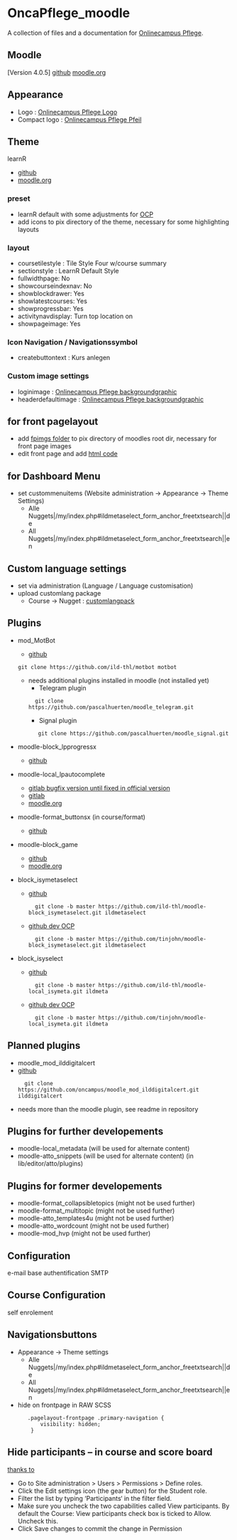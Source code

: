 # OncaPflege_moodle
A collection of files and a documentation for [Onlinecampus Pflege](https://www.onlinecampus-pflege.de).

## Moodle
[Version 4.0.5]
[github](https://github.com/moodle/moodle/tree/MOODLE_400_STABLE)
[moodle.org]()

## Appearance
- Logo : [Onlinecampus Pflege Logo](./appearance/Logos/OncaPflegeLogo_653x200hres.png)
- Compact logo : [Onlinecampus Pflege Pfeil](./appearance/Logos/OCP_Pfeil_d72733_72dpi_200x200px.png)

## Theme
learnR
- [github](https://github.com/dbnschools/moodle-theme_learnr.git)
- [moodle.org](https://moodle.org/plugins/theme_learnr)

### preset
- learnR default with some adjustments for [OCP](./presets)
- add icons to pix directory of the theme, necessary for some highlighting layouts  


### layout
- coursetilestyle : Tile Style Four w/course summary
- sectionstyle : LearnR Default Style
- fullwidthpage: No
- showcourseindexnav: No
- showblockdrawer: Yes
- showlatestcourses: Yes
- showprogressbar: Yes
- activitynavdisplay: Turn top location on
- showpageimage: Yes

### Icon Navigation / Navigationssymbol
- createbuttontext : Kurs anlegen  

### Custom image settings
- loginimage : [Onlinecampus Pflege backgroundgraphic](./custom_image_settings/OncaPflegeMoodle_Loginbg72.png)
- headerdefaultimage : [Onlinecampus Pflege backgroundgraphic](./custom_image_settings/headerbg_OncaPflege_kurslogos72.png)

## for front pagelayout
- add [fpimgs folder](./front_page/) to pix directory of moodles root dir, necessary for front page images
- edit front page and add [html code](./front_page/html.html)

## for Dashboard Menu
- set custommenuitems (Website administration -> Appearance -> Theme Settings)
  - Alle Nuggets|/my/index.php#ildmetaselect_form_anchor_freetxtsearch||de
  - All Nuggets|/my/index.php#ildmetaselect_form_anchor_freetxtsearch||en

## Custom language settings
- set via administration (Language / Language customisation)
- upload customlang package
  - Course -> Nugget : [customlangpack](./custom_lang/customlang22111002_de.zip)


## Plugins
- mod_MotBot
  - [github](https://github.com/ild-thl/motbot)
   ```
   git clone https://github.com/ild-thl/motbot motbot
   ```
  - needs additional plugins installed in moodle (not installed yet)
    - Telegram plugin
    ```
      git clone https://github.com/pascalhuerten/moodle_telegram.git
    ```
    - Signal plugin
    ```
       git clone https://github.com/pascalhuerten/moodle_signal.git
    ```

- moodle-block_lpprogressx
  - [github](https://github.com/tinjohn/moodle-block_lpprogressx)
- moodle-local_lpautocomplete
  - [gitlab bugfix version until fixed in official version](https://gitlab.com/tinjohn/moodle-local_lpautocompletedeb)
  - [gitlab](https://gitlab.com/adapta/moodle-local_lpautocomplete)
  - [moodle.org](https://moodle.org/plugins/local_lpautocomplete)
- moodle-format_buttonsx (in course/format)
  - [github](https://github.com/tinjohn/moodle-format_buttonsx)
- moodle-block_game
  - [github](https://github.com/JotaDF/moodle-block_game.git)
  - [moodle.org](https://moodle.org/plugins/block_game)
- block_isymetaselect
  - [github](https://github.com/ild-thl/moodle-block_isymetaselect.git)
    ```
      git clone -b master https://github.com/ild-thl/moodle-block_isymetaselect.git ildmetaselect
    ```
  - [github dev OCP](https://github.com/tinjohn/moodle-block_isymetaselect.git)
    ```
      git clone -b master https://github.com/tinjohn/moodle-block_isymetaselect.git ildmetaselect
    ```
- block_isyselect
  - [github](https://github.com/ild-thl/moodle-local_isymeta.git)
    ```
      git clone -b master https://github.com/ild-thl/moodle-local_isymeta.git ildmeta
    ```
  - [github dev OCP](https://github.com/tinjohn/moodle-local_isymeta.git)
     ```
       git clone -b master https://github.com/tinjohn/moodle-local_isymeta.git ildmeta
     ```

## Planned plugins 
- moodle_mod_ilddigitalcert
- [github](https://github.com/oncampus/moodle_mod_ilddigitalcert.git)
  ```
    git clone https://github.com/oncampus/moodle_mod_ilddigitalcert.git ilddigitalcert
  ```
- needs more than the moodle plugin, see readme in repository  


## Plugins for further developements
- moodle-local_metadata (will be used for alternate content)
- moodle-atto_snippets (will be used for alternate content) (in lib/editor/atto/plugins)

## Plugins for former developements
- moodle-format_collapsibletopics (might not be used further)
- moodle-format_multitopic (might not be used further)
- moodle-atto_templates4u (might not be used further)
- moodle-atto_wordcount (might not be used further)
- moodle-mod_hvp (might not be used further)

## Configuration
  e-mail base authentification
  SMTP

## Course Configuration
  self enrolement

## Navigationsbuttons
- Appearance -> Theme settings
  - Alle Nuggets|/my/index.php#ildmetaselect_form_anchor_freetxtsearch||de
  - All Nuggets|/my/index.php#ildmetaselect_form_anchor_freetxtsearch||en
- hide on frontpage in RAW SCSS
     ``` 
        .pagelayout-frontpage .primary-navigation {
            visibility: hidden;
         }  
     ```

##  Hide participants – in course and score board
[thanks to](https://www.xelium.co.uk/2018/06/moodle-hide-participants-view-from-students/)
- Go to Site administration > Users > Permissions > Define roles.
- Click the Edit settings icon (the gear button) for the Student role.
- Filter the list by typing ‘Participants‘ in the filter field.
- Make sure you uncheck the two capabilities called View participants. By default the Course: View participants check box is ticked to Allow. Uncheck this.
- Click Save changes to commit the change in Permission
